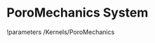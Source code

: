 <!-- MOOSE Documentation Stub: Remove this when content is added. -->

# PoroMechanics System
!parameters /Kernels/PoroMechanics

